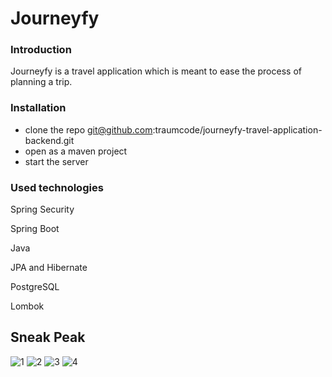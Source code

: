 # Journeyfy





### Introduction

Journeyfy is a travel application which is meant to ease the process of planning a trip.

### Installation
- clone the repo git@github.com:traumcode/journeyfy-travel-application-backend.git
- open as a maven project
- start the server


### Used technologies

Spring Security

Spring Boot

Java

JPA and Hibernate

PostgreSQL

Lombok

## Sneak Peak

![1](https://user-images.githubusercontent.com/70107862/136432910-34bb1ac4-95dc-4aab-b045-9e9f15982247.JPG)
![2](https://user-images.githubusercontent.com/70107862/136432920-8d9fdfd3-7ee3-4314-8922-e3328c50b546.JPG)
![3](https://user-images.githubusercontent.com/70107862/136432924-4ecea59d-44cf-4717-815c-b13ecbfa8054.JPG)
![4](https://user-images.githubusercontent.com/70107862/136432927-9eb47449-c850-47eb-811b-b39e4e50a56d.JPG)
